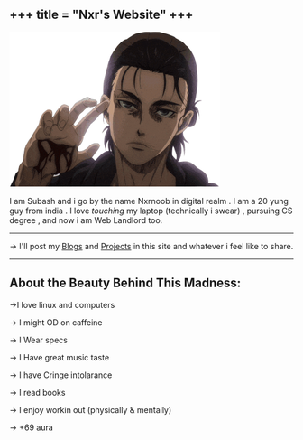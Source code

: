 +++
title = "Nxr's Website"
+++
---

![Hellopic](images/hello.png)

I am Subash and i go by the name Nxrnoob in digital realm . I am a 20 yung guy from india .
I love *touching* my laptop (technically i swear) , pursuing CS degree , and now i am Web Landlord too.

---

-> I'll post my [Blogs](/posts) and [Projects](/projects) in this site and whatever i feel like to share.

---
## About the Beauty Behind This Madness:
->I love linux and computers

-> I might OD on caffeine

-> I Wear specs 

-> I Have great music taste

-> I have Cringe intolarance

-> I read books

-> I enjoy workin out (physically & mentally)

-> +69 aura

